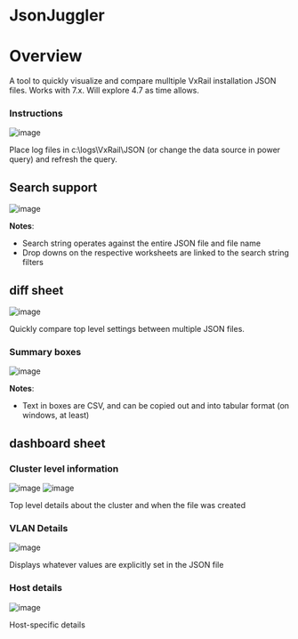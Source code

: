# JsonJuggler

# Overview
A tool to quickly visualize and compare mulltiple VxRail installation JSON files.  Works with 7.x.  Will explore 4.7 as time allows.

### Instructions
![image](https://user-images.githubusercontent.com/11296072/131572233-0d663985-c7e2-4f2b-9df9-0e53392d3e47.png)

Place log files in c:\logs\VxRail\JSON (or change the data source in power query) and refresh the query.

## Search support 
![image](https://user-images.githubusercontent.com/11296072/131690010-3544d649-12a2-4310-8bc0-de821e95641d.png)

**Notes**:  
- Search string operates against the entire JSON file and file name
- Drop downs on the respective worksheets are linked to the search string filters

## diff sheet
![image](https://user-images.githubusercontent.com/11296072/131400417-7e072c1e-59d9-4e85-b970-dafad09db14e.png)

Quickly compare top level settings between multiple JSON files.

### Summary boxes
![image](https://user-images.githubusercontent.com/11296072/131570984-45c40bfc-adb2-4194-b63a-116112bd387b.png)

**Notes**:
- Text in boxes are CSV, and can be copied out and into tabular format (on windows, at least)

## dashboard sheet
### Cluster level information
![image](https://user-images.githubusercontent.com/11296072/131400601-0ed10f6f-9111-43b7-8fa0-d3a46100a6c2.png)
![image](https://user-images.githubusercontent.com/11296072/131400832-5877d9b9-8166-4df6-979c-0d11e6dea8f5.png)

Top level details about the cluster and when the file was created

### VLAN Details
![image](https://user-images.githubusercontent.com/11296072/131401168-cfcdfc76-ce2e-432b-878b-7b6875f6640e.png)

Displays whatever values are explicitly set in the JSON file

### Host details
![image](https://user-images.githubusercontent.com/11296072/131402589-07d5d21f-7df2-4ac7-a1a3-e61ffbae0fb0.png)

Host-specific details

